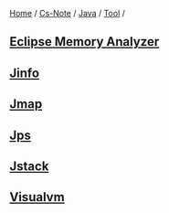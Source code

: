 [Home](https://mengxianbin.github.io) /
[Cs-Note](https://mengxianbin.github.io/cs-note) /
[Java](https://mengxianbin.github.io/cs-note/java) /
[Tool](https://mengxianbin.github.io/cs-note/java/tool) /

## [Eclipse Memory Analyzer](https://mengxianbin.github.io/cs-note/content/java/tool/eclipse_memory_analyzer.md)

## [Jinfo](https://mengxianbin.github.io/cs-note/content/java/tool/jinfo.md)

## [Jmap](https://mengxianbin.github.io/cs-note/content/java/tool/jmap.md)

## [Jps](https://mengxianbin.github.io/cs-note/content/java/tool/jps.md)

## [Jstack](https://mengxianbin.github.io/cs-note/content/java/tool/jstack.md)

## [Visualvm](https://mengxianbin.github.io/cs-note/content/java/tool/visualvm.md)
